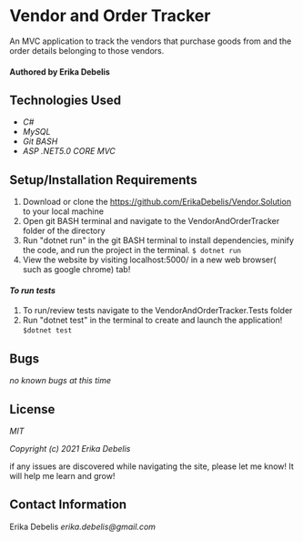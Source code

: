 # Vendor and Order Tracker

An MVC application to track the vendors that purchase goods from and the order details belonging to those vendors.
#### Authored by Erika Debelis

## Technologies Used

* _C#_
* _MySQL_
* _Git BASH_
* _ASP .NET5.0 CORE MVC_

## Setup/Installation Requirements

1. Download or clone the https://github.com/ErikaDebelis/Vendor.Solution to your local machine
2. Open git BASH terminal and navigate to the VendorAndOrderTracker folder of the directory
3. Run "dotnet run" in the git BASH terminal to install dependencies, minify the code, and run the project in the terminal.
    ``$ dotnet run``
4. View the website by visiting localhost:5000/ in a new web browser( such as google chrome) tab!
#### _To run tests_ ####
1. To run/review tests navigate to the VendorAndOrderTracker.Tests folder
2. Run "dotnet test" in the terminal to create and launch the application!
    ``$dotnet test``


## Bugs

_no known bugs at this time_

## License

_MIT_

_Copyright (c) 2021 Erika Debelis_

if any issues are discovered while navigating the site, please let me know! It will help me learn and grow!

## Contact Information

Erika Debelis _erika.debelis@gmail.com_
